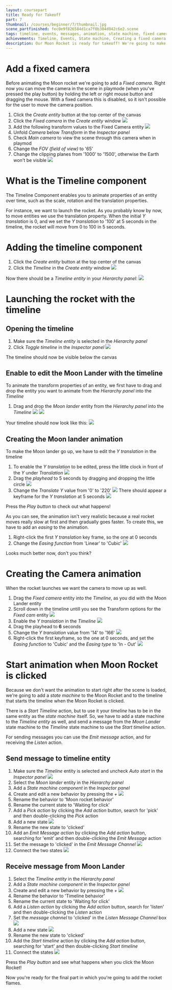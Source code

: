 ```yaml
---
layout: coursepart
title: Ready for Takeoff
part: 7
thumbnail: /courses/beginner/7/thumbnail.jpg
scene_partfinished: fec0e9f826584d1ca7f0b304d042c6e2.scene
tags: timeline, events, messages, animation, state machine, fixed camera
achievements: Timeline, Events, State machine, Creating a fixed camera
description: Our Moon Rocket is ready for takeoff! We're going to make the animation of the Launching Moon Rocket with the Timeline component. We're also going to create and animate the camera, so it moves with the Moon Rocket.
---
```


# Add a fixed camera

Before animating the Moon rocket we're going to add a *Fixed camera*. Right now you can move the camera in the scene in playmode (when you've pressed the play button) by holding the left or right mouse button and dragging the mouse. With a fixed camera this is disabled, so it isn't possible for the user to move the camera position.

1. Click the *Create entity* button at the top center of the canvas
2. Click the *Fixed camera* in the *Create entity* window
![](addfixedcamera.jpg)
3. Add the following transform values to the Fixed Camera entity
![](fixedcameratransformvalues.jpg)
4. Unfold *Camera* below *Transform* in the *Inspector panel*
5. Check *Main camera* to view the scene through this camera when in playmod
7. Change the *FOV (field of view)* to '65'
6. Change the clipping planes from '1000' to '1500', otherwise the Earth won't be visible
![](fixedcameravalues.gif)

# What is the Timeline component

The Timeline Component enables you to animate properties of an entity over time, such as the scale, rotation and the translation properties.

For instance, we want to launch the rocket. As you probably know by now, to move entities we use the translation property. When the initial *Y translation* is 0, and we set the *Y translation* to '100' at 5 seconds in the timeline, the rocket will move from 0 to 100 in 5 seconds.

# Adding the timeline component

1. Click the *Create entity* button at the top center of the canvas
2. Click the *Timeline* in the *Create entity* window
![](addtimeline.jpg)

Now there should be a *Timeline entity* in your *Hierarchy panel*:
![](timelineinhierarchy.jpg)

# Launching the rocket with the timeline

## Opening the timeline

1. Make sure the *Timeline entity* is selected in the *Hierarchy panel*
2. Click *Toggle timeline* in the *Inspector panel*
![](toggletimelinebutton.jpg)

The timeline should now be visible below the canvas

## Enable to edit the Moon Lander with the timeline

To animate the transform properties of an entity, we first have to drag and drop the entity you want to animate from the *Hierarchy panel* into the *Timeline*

1. Drag and drop the *Moon lander* entity from the *Hierarchy panel* into the *Timeline*
![](dragmoonlander.gif)
![](dropmoonlander.gif)

Your timeline should now look like this:
![](timeline.jpg)

## Creating the Moon lander animation

To make the Moon lander go up, we have to edit the *Y translation* in the timeline

1. To enable the *Y translation* to be edited, press the little clock in front of the *Y* under *Translation*
![](enabletimelineproperty.gif)
2. Drag the *playhead* to 5 seconds by dragging and dropping the little circle
![](playhead5sec.gif)
3. Change the *Translate Y* value from '0' to '220'
![](keyframe220y.gif)
There should appear a keyframe for the *Y translation* at 5 seconds
![](keyframe5sec.jpg)

Press the *Play button* to check out what happens!

As you can see, the animation isn't very realistic because a real rocket moves really slow at first and then gradually goes faster. To create this, we have to add an *easing* to the animation.

1. Right-click the first *Y translation* key frame, so the one at 0 seconds
2. Change the *Easing function* from 'Linear' to 'Cubic'
![](changeeasingtype.gif)

Looks much better now, don't you think?

# Creating the Camera animation

When the rocket launches we want the camera to move up as well.

1. Drag the *Fixed camera* entity into the *Timeline*, as you did with the Moon Lander entity
2. Scroll down in the timeline untill you see the Transform options for the *Fixed cam* entity
![](timelinescroll.gif)
3. Enable the *Y translation* in the *Timeline*
![](enableytranslationcam.gif)
4. Drag the playhead to **6** seconds
5. Change the *Y translation* value from '14' to '166'
![](camytranslation.gif)
6. Right-click the first keyframe, so the one at 0 seconds, and set the *Easing function* to 'Cubic' and the *Easing type* to 'In - Out'
![](easesettingscam.gif)

# Start animation when Moon Rocket is clicked

Because we don't want the animation to start right after the scene is loaded, we're going to add a *state machine* to the Moon Rocket and to the timeline that starts the timeline when the Moon Rocket is clicked.

There is a *Start Timeline* action, but to use it your *timeline* has to be in the same entity as the *state machine* itself. So, we have to add a state machine to the *Timeline entity* as well, and send a message from the *Moon Lander* state machine to the *Timeline* state machine to use the *Start timeline* action.

For sending messages you can use the *Emit message* action, and for receiving the *Listen* action.

## Send message to timeline entity

1. Make sure the *Timeline* entity is selected and uncheck *Auto start* in the *Inspector panel*
![](uncheckautostart.jpg)
2. Select the *Moon lander* entity in the *Hierarchy panel*
3. Add a *State machine component* in the *Inspector panel*
4. Create and edit a new behavior by pressing the *+*
![](createstatemachinebehavior.gif)
5. Rename the behavior to 'Moon rocket behavior'
5. Rename the current state to 'Waiting for click'
6. Add a *Pick action* by clicking the *Add action* button, search for 'pick' and then double-clicking the *Pick* action
7. Add a new state
![](addstate.jpg)
8. Rename the new state to 'clicked'
9. Add an *Emit Message action* by clicking the *Add action* button, searching for 'emit' and then double-clicking the *Emit Message* action
10. Set the message to 'clicked' in the *Emit Message Channel*
![](emitmessage.gif)
11. Connect the two states
![](connectstates.gif)

## Receive message from Moon Lander

1. Select the *Timeline entity* in the *Hierarchy panel*
2. Add a *State machine component* in the *Inspector panel*
3. Create and edit a new behavior by pressing the *+*
![](createstatemachinebehavior.gif)
5. Rename the behavior to 'Timeline behavior'
6. Rename the current state to 'Waiting for click'
7. Add a *Listen action* by clicking the *Add action* button, search for 'listen' and then double-clicking the *Listen* action
8. Set the *message channel* to 'clicked' in the *Listen Message Channel* box
![](listenmessage.gif)
9. Add a new state
![](addstate.jpg)
10. Rename the new state to 'clicked'
11. Add the *Start timeline* action by clicking the *Add action* button, searching for 'start' and then double-clicking *Start timeline*
12. Connect the states
![](connectstates2.gif)

Press the *Play button* and see what happens when you click the Moon Rocket!

Now you're ready for the final part in which you're going to add the rocket flames.
